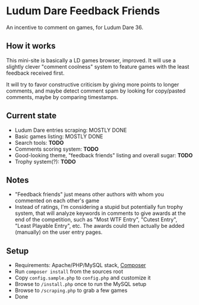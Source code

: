# Ludum Dare Feedback Friends

An incentive to comment on games, for Ludum Dare 36.

## How it works

This mini-site is basically a LD games browser, improved. It will use a slightly clever "comment coolness" system to feature games with the least feedback received first.

It will try to favor constructive criticism by giving more points to longer comments, and maybe detect comment spam by looking for copy/pasted comments, maybe by comparing timestamps.

## Current state

* Ludum Dare entries scraping: MOSTLY DONE
* Basic games listing: MOSTLY DONE
* Search tools: **TODO**
* Comments scoring system: **TODO**
* Good-looking theme, "feedback friends" listing and overall sugar: **TODO**
* Trophy system(?): **TODO**

## Notes

* "Feedback friends" just means other authors with whom you commented on each other's game
* Instead of ratings, I'm considering a stupid but potentially fun trophy system, that will analyze keywords in comments to give awards at the end of the competition, such as "Most WTF Entry", "Cutest Entry", "Least Playable Entry", etc. The awards could then actually be added (manually) on the user entry pages.

## Setup

* Requirements: Apache/PHP/MySQL stack, [Composer](https://getcomposer.org/)
* Run `composer install` from the sources root
* Copy `config.sample.php` to `config.php` and customize it
* Browse to `/install.php` once to run the MySQL setup
* Browse to `/scraping.php` to grab a few games
* Done